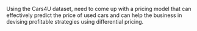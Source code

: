 Using the Cars4U dataset, need to come up with a pricing model that can effectively predict the price of used cars and can help the business in devising profitable strategies using differential pricing.
